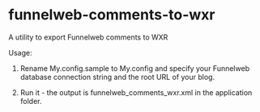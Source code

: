 funnelweb-comments-to-wxr
=========================

A utility to export Funnelweb comments to WXR

Usage:

1. Rename My.config.sample to My.config and specify your Funnelweb database connection string and the root URL of your blog.

2. Run it - the output is funnelweb_comments_wxr.xml in the application folder.
